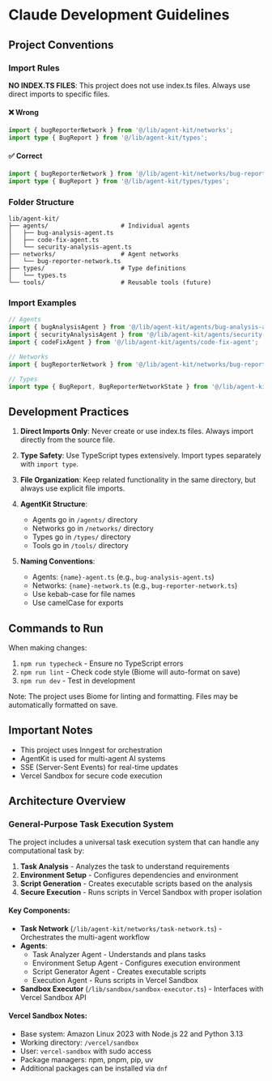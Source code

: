 # Claude Development Guidelines

## Project Conventions

### Import Rules

**NO INDEX.TS FILES**: This project does not use index.ts files. Always use direct imports to specific files.

#### ❌ Wrong
```typescript
import { bugReporterNetwork } from '@/lib/agent-kit/networks';
import type { BugReport } from '@/lib/agent-kit/types';
```

#### ✅ Correct
```typescript
import { bugReporterNetwork } from '@/lib/agent-kit/networks/bug-reporter-network';
import type { BugReport } from '@/lib/agent-kit/types/types';
```

### Folder Structure

```
lib/agent-kit/
├── agents/                    # Individual agents
│   ├── bug-analysis-agent.ts
│   ├── code-fix-agent.ts
│   └── security-analysis-agent.ts
├── networks/                  # Agent networks
│   └── bug-reporter-network.ts
├── types/                     # Type definitions
│   └── types.ts
└── tools/                     # Reusable tools (future)
```

### Import Examples

```typescript
// Agents
import { bugAnalysisAgent } from '@/lib/agent-kit/agents/bug-analysis-agent';
import { securityAnalysisAgent } from '@/lib/agent-kit/agents/security-analysis-agent';
import { codeFixAgent } from '@/lib/agent-kit/agents/code-fix-agent';

// Networks
import { bugReporterNetwork } from '@/lib/agent-kit/networks/bug-reporter-network';

// Types
import type { BugReport, BugReporterNetworkState } from '@/lib/agent-kit/types/types';
```

## Development Practices

1. **Direct Imports Only**: Never create or use index.ts files. Always import directly from the source file.

2. **Type Safety**: Use TypeScript types extensively. Import types separately with `import type`.

3. **File Organization**: Keep related functionality in the same directory, but always use explicit file imports.

4. **AgentKit Structure**: 
   - Agents go in `/agents/` directory
   - Networks go in `/networks/` directory
   - Types go in `/types/` directory
   - Tools go in `/tools/` directory

5. **Naming Conventions**:
   - Agents: `{name}-agent.ts` (e.g., `bug-analysis-agent.ts`)
   - Networks: `{name}-network.ts` (e.g., `bug-reporter-network.ts`)
   - Use kebab-case for file names
   - Use camelCase for exports

## Commands to Run

When making changes:
1. `npm run typecheck` - Ensure no TypeScript errors
2. `npm run lint` - Check code style (Biome will auto-format on save)
3. `npm run dev` - Test in development

Note: The project uses Biome for linting and formatting. Files may be automatically formatted on save.

## Important Notes

- This project uses Inngest for orchestration
- AgentKit is used for multi-agent AI systems
- SSE (Server-Sent Events) for real-time updates
- Vercel Sandbox for secure code execution

## Architecture Overview

### General-Purpose Task Execution System

The project includes a universal task execution system that can handle any computational task by:

1. **Task Analysis** - Analyzes the task to understand requirements
2. **Environment Setup** - Configures dependencies and environment
3. **Script Generation** - Creates executable scripts based on the analysis
4. **Secure Execution** - Runs scripts in Vercel Sandbox with proper isolation

#### Key Components:

- **Task Network** (`/lib/agent-kit/networks/task-network.ts`) - Orchestrates the multi-agent workflow
- **Agents**:
  - Task Analyzer Agent - Understands and plans tasks
  - Environment Setup Agent - Configures execution environment
  - Script Generator Agent - Creates executable scripts
  - Execution Agent - Runs scripts in Vercel Sandbox
- **Sandbox Executor** (`/lib/sandbox/sandbox-executor.ts`) - Interfaces with Vercel Sandbox API

#### Vercel Sandbox Notes:

- Base system: Amazon Linux 2023 with Node.js 22 and Python 3.13
- Working directory: `/vercel/sandbox`
- User: `vercel-sandbox` with sudo access
- Package managers: npm, pnpm, pip, uv
- Additional packages can be installed via `dnf`